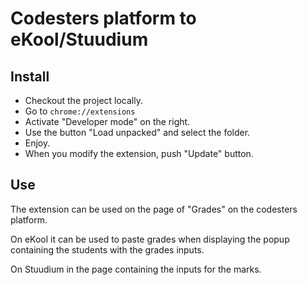 Codesters platform to eKool/Stuudium
====================================

Install
-------

* Checkout the project locally.
* Go to `chrome://extensions`
* Activate "Developer mode" on the right.
* Use the button "Load unpacked" and select the folder.
* Enjoy.
* When you modify the extension, push "Update" button.

Use
---

The extension can be used on the page of "Grades" on the codesters platform.

On eKool it can be used to paste grades when displaying the popup containing the students with the grades inputs.

On Stuudium in the page containing the inputs for the marks.
